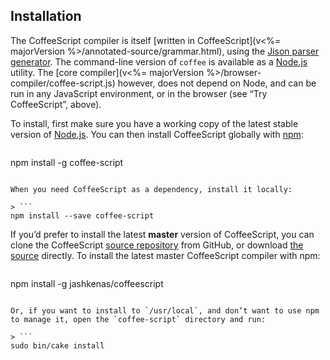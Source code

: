 ## Installation

The CoffeeScript compiler is itself [written in CoffeeScript](v<%= majorVersion %>/annotated-source/grammar.html), using the [Jison parser generator](http://jison.org). The command-line version of `coffee` is available as a [Node.js](http://nodejs.org/) utility. The [core compiler](v<%= majorVersion %>/browser-compiler/coffee-script.js) however, does not depend on Node, and can be run in any JavaScript environment, or in the browser (see “Try CoffeeScript”, above).

To install, first make sure you have a working copy of the latest stable version of [Node.js](http://nodejs.org/). You can then install CoffeeScript globally with [npm](http://npmjs.org):

> ```
npm install -g coffee-script
```

When you need CoffeeScript as a dependency, install it locally:

> ```
npm install --save coffee-script
```

If you’d prefer to install the latest **master** version of CoffeeScript, you can clone the CoffeeScript [source repository](http://github.com/jashkenas/coffeescript) from GitHub, or download [the source](http://github.com/jashkenas/coffeescript/tarball/master) directly. To install the latest master CoffeeScript compiler with npm:

> ```
npm install -g jashkenas/coffeescript
```

Or, if you want to install to `/usr/local`, and don’t want to use npm to manage it, open the `coffee-script` directory and run:

> ```
sudo bin/cake install
```
